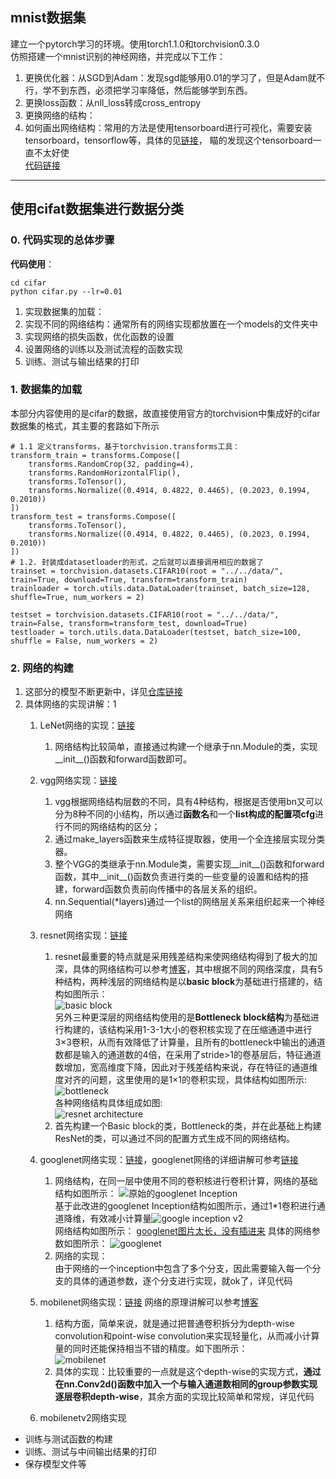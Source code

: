 ## mnist数据集
建立一个pytorch学习的环境。使用torch1.1.0和torchvision0.3.0  
仿照搭建一个mnist识别的神经网络，并完成以下工作：  
1. 更换优化器：从SGD到Adam：发现sgd能够用0.01的学习了，但是Adam就不行，学不到东西，必须把学习率降低，然后能够学到东西。
2. 更换loss函数：从nll_loss转成cross_entropy
3. 更换网络的结构：
4. 如何画出网络结构：常用的方法是使用tensorboard进行可视化，需要安装tensorboard，tensorflow等，具体的见[链接](https://zhuanlan.zhihu.com/p/58961505)， 瞄的发现这个tensorboard一直不太好使  
[代码链接](https://github.com/ASONG0506/pytorch-learning/blob/master/01-classification/mnist/main.py)
----------

## 使用cifat数据集进行数据分类
### 0. 代码实现的总体步骤

**代码使用**：  
```
cd cifar
python cifar.py --lr=0.01
```

1. 实现数据集的加载：
2. 实现不同的网络结构：通常所有的网络实现都放置在一个models的文件夹中
3. 实现网络的损失函数，优化函数的设置
4. 设置网络的训练以及测试流程的函数实现
5. 训练、测试与输出结果的打印
    
### 1. 数据集的加载
 
本部分内容使用的是cifar的数据，故直接使用官方的torchvision中集成好的cifar数据集的格式，其主要的套路如下所示
```
# 1.1 定义transforms，基于torchvision.transforms工具：
transform_train = transforms.Compose([
    transforms.RandomCrop(32, padding=4),
    transforms.RandomHorizontalFlip(),
    transforms.ToTensor(),
    transforms.Normalize((0.4914, 0.4822, 0.4465), (0.2023, 0.1994, 0.2010))
])
transform_test = transforms.Compose([
    transforms.ToTensor(),
    transforms.Normalize((0.4914, 0.4822, 0.4465), (0.2023, 0.1994, 0.2010))
])
# 1.2. 封装成datasetloader的形式，之后就可以直接调用相应的数据了
trainset = torchvision.datasets.CIFAR10(root = "../../data/", train=True, download=True, transform=transform_train)
trainloader = torch.utils.data.DataLoader(trainset, batch_size=128, shuffle=True, num_workers = 2)

testset = torchvision.datasets.CIFAR10(root = "../../data/", train=False, transform=transform_test, download=True)
testloader = torch.utils.data.DataLoader(testset, batch_size=100, shuffle = False, num_workers = 2)
```
### 2. 网络的构建

1. 这部分的模型不断更新中，详见[仓库链接](https://github.com/ASONG0506/pytorch-learning/tree/master/01-classification/cifar/models/cifar)
2. 具体网络的实现讲解：1
    1. LeNet网络的实现：[链接](https://github.com/ASONG0506/pytorch-learning/blob/master/01-classification/cifar/models/cifar/LeNet.py)
        1. 网络结构比较简单，直接通过构建一个继承于nn.Module的类，实现__init__()函数和forward函数即可。
    2. vgg网络实现：[链接](https://github.com/ASONG0506/pytorch-learning/blob/master/01-classification/cifar/models/cifar/vgg.py)
        1. vgg根据网络结构层数的不同，具有4种结构，根据是否使用bn又可以分为8种不同的小结构，所以通过**函数名**和一个**list构成的配置项cfg**进行不同的网络结构的区分；
        2. 通过make_layers函数来生成特征提取器，使用一个全连接层实现分类器。
        3. 整个VGG的类继承于nn.Module类，需要实现__init__()函数和forward函数，其中__init__()函数负责进行类的一些变量的设置和结构的搭建，forward函数负责前向传播中的各层关系的组织。
        4. nn.Sequential(*layers)通过一个list的网络层关系来组织起来一个神经网络
        
    3. resnet网络实现：[链接](https://github.com/ASONG0506/pytorch-learning/blob/master/01-classification/cifar/models/cifar/resnet.py)
        1. resnet最重要的特点就是采用残差结构来使网络结构得到了极大的加深，具体的网络结构可以参考[博客](https://blog.csdn.net/jing_xian/article/details/78878966)，其中根据不同的网络深度，具有5种结构，两种浅层的网络结构是以**basic block**为基础进行搭建的，结构如图所示：  
        ![basic block](https://note.youdao.com/yws/public/resource/fd103c4515462526cceea50e79224b7a/xmlnote/WEBRESOURCE54c21065f14baeea917981547474a0ec/23828)  
        另外三种更深层的网络结构使用的是**Bottleneck block结构**为基础进行构建的，该结构采用1-3-1大小的卷积核实现了在压缩通道中进行3×3卷积，从而有效降低了计算量，且所有的bottleneck中输出的通道数都是输入的通道数的4倍，在采用了stride>1的卷基层后，特征通道数增加，宽高维度下降，因此对于残差结构来说，存在特征的通道维度对齐的问题，这里使用的是1×1的卷积实现，具体结构如图所示:  
        ![bottleneck](https://note.youdao.com/yws/public/resource/fd103c4515462526cceea50e79224b7a/xmlnote/WEBRESOURCEcb08976bf25580765b05d89b4ab81db8/23835)  
        各种网络结构具体组成如图:  
        ![resnet architecture](https://note.youdao.com/yws/public/resource/fd103c4515462526cceea50e79224b7a/xmlnote/WEBRESOURCE597a80fef7e04e926da2f171d05d8c12/23838)  
        2. 首先构建一个Basic block的类，Bottleneck的类，并在此基础上构建ResNet的类，可以通过不同的配置方式生成不同的网络结构。
    4. googlenet网络实现：[链接](https://github.com/ASONG0506/pytorch-learning/blob/master/01-classification/cifar/models/cifar/googlenet.py)，googlenet网络的详细讲解可参考[链接](https://blog.csdn.net/shuzfan/article/details/50738394)
        1. 网络结构，在同一层中使用不同的卷积核进行卷积计算，网络的基础结构如图所示：  ![原始的googlenet Inception](https://note.youdao.com/yws/public/resource/fd103c4515462526cceea50e79224b7a/xmlnote/WEBRESOURCEf5d135f61ac1479ee0057c5ff5e7d320/23937)  
        基于此改进的googlenet Inception结构如图所示，通过1*1卷积进行通道降维，有效减小计算量![google inception v2](https://note.youdao.com/yws/public/resource/fd103c4515462526cceea50e79224b7a/xmlnote/WEBRESOURCEfd30434fc99e8ce5b78b4c5cce151c48/23940)  
        网络结构如图所示：  [googlenet图片太长，没有插进来](https://note.youdao.com/yws/public/resource/fd103c4515462526cceea50e79224b7a/xmlnote/WEBRESOURCEe7775625a31ea235cc64e84e94f463a2/23945)
        具体的网络参数如图所示： ![googlenet](https://note.youdao.com/yws/public/resource/fd103c4515462526cceea50e79224b7a/xmlnote/WEBRESOURCE376369aba2db12248aeb34e0ccb80ce6/23948)
        2. 网络的实现：  
        由于网络的一个inception中包含了多个分支，因此需要输入每一个分支的具体的通道参数，逐个分支进行实现，就ok了，详见代码
    5. mobilenet网络实现：[链接](https://github.com/ASONG0506/pytorch-learning/blob/master/01-classification/cifar/models/cifar/mobilenet.py) 网络的原理讲解可以参考[博客](https://zhuanlan.zhihu.com/p/31551004)               
        1. 结构方面，简单来说，就是通过把普通卷积拆分为depth-wise convolution和point-wise convolution来实现轻量化，从而减小计算量的同时还能保持相当不错的精度。如下图所示：  
        ![mobilenet](https://note.youdao.com/yws/public/resource/fd103c4515462526cceea50e79224b7a/xmlnote/WEBRESOURCE8923c8e33914309c781d7559280ab8f3/24032)
        2. 具体的实现：比较重要的一点就是这个depth-wise的实现方式，**通过在nn.Conv2d()函数中加入一个与输入通道数相同的group参数实现逐层卷积depth-wise**，其余方面的实现比较简单和常规，详见代码
        
    6. mobilenetv2网络实现
    
* 训练与测试函数的构建
* 训练、测试与中间输出结果的打印
* 保存模型文件等